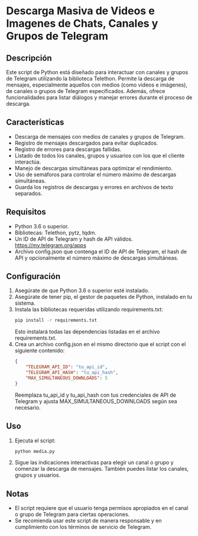 # Descarga Masiva de Videos e Imagenes de Chats, Canales y Grupos de Telegram

## Descripción

Este script de Python está diseñado para interactuar con canales y grupos de Telegram utilizando la biblioteca Telethon. Permite la descarga de mensajes, especialmente aquellos con medios (como videos e imágenes), de canales o grupos de Telegram especificados. Además, ofrece funcionalidades para listar diálogos y manejar errores durante el proceso de descarga.

## Características

-   Descarga de mensajes con medios de canales y grupos de Telegram.
-   Registro de mensajes descargados para evitar duplicados.
-   Registro de errores para descargas fallidas.
-   Listado de todos los canales, grupos y usuarios con los que el cliente interactúa.
-   Manejo de descargas simultáneas para optimizar el rendimiento.
-   Uso de semáforos para controlar el número máximo de descargas simultáneas.
-   Guarda los registros de descargas y errores en archivos de texto separados.

## Requisitos

-   Python 3.6 o superior.
-   Bibliotecas: Telethon, pytz, tqdm.
-   Un ID de API de Telegram y hash de API válidos. https://my.telegram.org/apps
-   Archivo config.json que contenga el ID de API de Telegram, el hash de API y opcionalmente el número máximo de descargas simultáneas.

## Configuración

1. Asegúrate de que Python 3.6 o superior esté instalado.
2. Asegúrate de tener pip, el gestor de paquetes de Python, instalado en tu sistema.
3. Instala las bibliotecas requeridas utilizando requirements.txt:
    ```bash
    pip install -r requirements.txt
    ```
    Esto instalará todas las dependencias listadas en el archivo requirements.txt.
4. Crea un archivo config.json en el mismo directorio que el script con el siguiente contenido:
    ```json
    {
        "TELEGRAM_API_ID": "tu_api_id",
        "TELEGRAM_API_HASH": "tu_api_hash",
        "MAX_SIMULTANEOUS_DOWNLOADS": 5
    }
    ```
    Reemplaza tu_api_id y tu_api_hash con tus credenciales de API de Telegram y ajusta MAX_SIMULTANEOUS_DOWNLOADS según sea necesario.

## Uso

1. Ejecuta el script:
    ```bash
    python media.py
    ```
2. Sigue las indicaciones interactivas para elegir un canal o grupo y comenzar la descarga de mensajes. También puedes listar los canales, grupos y usuarios.

## Notas

-   El script requiere que el usuario tenga permisos apropiados en el canal o grupo de Telegram para ciertas operaciones.
-   Se recomienda usar este script de manera responsable y en cumplimiento con los términos de servicio de Telegram.
